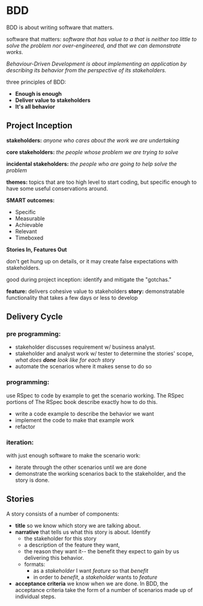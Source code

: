 # BDD

BDD is about writing software that matters.

software that matters: *software that has value to a that is neither too little to solve the problem nor over-engineered, and that we can demonstrate works.*

*Behaviour-Driven Development is about implementing an application by describing its behavior from the perspective of its stakeholders.*

three principles of BDD:

- **Enough is enough**
- **Deliver value to stakeholders**
- **It's all behavior**

## Project Inception

**stakeholders:** *anyone who cares about the work we are undertaking*

**core stakeholders:** *the people whose problem we are trying to solve*

**incidental stakeholders:** *the people who are going to help solve the problem*

**themes:** topics that are too high level to start coding, but specific enough to have some useful conservations around.

**SMART outcomes:**

- Specific
- Measurable
- Achievable
- Relevant
- Timeboxed

**Stories In, Features Out**

don't get hung up on details, or it may create false expectations with stakeholders.

good during project inception: identify and mitigate the "gotchas."

**feature:** delivers cohesive value to stakeholders
**story:** demonstratable functionality that takes a few days or less to develop


## Delivery Cycle

### pre programming:

- stakeholder discusses requirement w/ business analyst.
- stakeholder and analyst work w/ tester to determine the stories' scope, *what does **done** look like for each story*
- automate the scenarios where it makes sense to do so

### programming:

use RSpec to code by example to get the scenario working. The RSpec portions of The RSpec book describe exactly how to do this.

- write a code example to describe the behavior we want
- implement the code to make that example work
- refactor

### iteration:

with just enough software to make the scenario work:

- iterate through the other scenarios until we are done
- demonstrate the working scenarios back to the stakeholder, and the story is done.



## Stories

A story consists of a number of components:

- **title** so we know which story we are talking about.
- **narrative** that tells us what this story is about. Identify
  - the stakeholder for this story
  - a description of the feature they want,
  - the reason they want it-- the benefit they expect to gain by us delivering this behavior.
  - formats:
    - as a *stakeholder* I want *feature* so that *benefit*
     - in order to *benefit*, a *stakeholder* wants to *feature*
- **acceptance criteria** we know when we are done. In BDD, the acceptance criteria take the form of a number of scenarios made up of individual steps.

